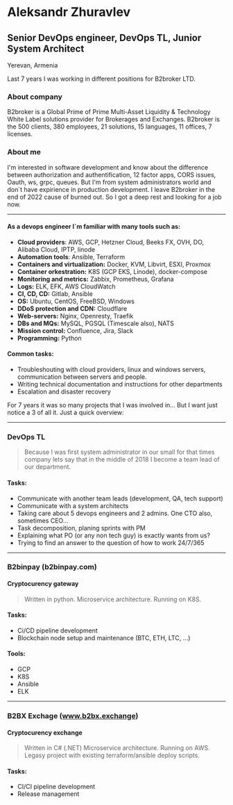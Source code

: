 # Aleksandr Zhuravlev
## Senior DevOps engineer, DevOps TL, Junior System Architect 
Yerevan, Armenia

Last 7 years I was working in different positions for B2broker LTD. 

### About company
B2broker is a Global Prime of Prime Multi-Asset Liquidity & Technology White Label solutions provider for Brokerages and Exchanges. 
B2broker is the 500 clients, 380 employees, 21 solutions, 15 languages, 11 offices, 7 licenses. 


### About me
I'm interested in software development and know about the difference between authorization and authentification, 12 factor apps, CORS issues, Oauth, ws, grpc, queues. But I'm from system administrators world and don`t have expirience in production development.
I leave B2broker in the end of 2022 cause of burned out. So I got a deep rest and looking for a job now. 

---

#### As a devops engineer I`m familiar with many tools such as:

- **Cloud providers**: AWS, GCP, Hetzner Cloud, Beeks FX, OVH, DO, Alibaba Cloud, IPTP, linode
- **Automation tools**: Ansible, Terraform
- **Containers and virtualization:** Docker, KVM, Libvirt, ESXI, Proxmox
- **Container orkestration:** K8S (GCP EKS, Linode), docker-compose
- **Monitoring and metrics:** Zabbix, Prometheus, Grafana
- **Logs:** ELK, EFK, AWS CloudWatch
- **CI, CD, CD:** Gitlab, Ansible
- **OS:** Ubuntu, CentOS, FreeBSD, Windows
- **DDoS protection and CDN:** Cloudflare
- **Web-servers:** Nginx, Openresty, Traefik
- **DBs and MQs:** MySQL, PGSQL (Timescale also), NATS
- **Mission control:** Confluence, Jira, Slack
- **Programming:** Python 

#### Common tasks:
- Troubleshouting with cloud providers, linux and windows servers, communication between servers and people.
- Writing technical documentation and instructions for other departments
- Escalation and disaster recovery

For 7 years it was so many projects that I was involved in... But I want just notice a 3 of all it. Just a quick overview:

---

### DevOps TL

> Because I was first system administrator in our small for that times company lets say that in the middle of 2018 I become a team lead of our department.

#### Tasks:

- Communicate with another team leads (development, QA, tech support)
- Communicate with a system architects 
- Taking care about 5 devops engineers and 2 admins. One CTO also, sometimes CEO...
- Task decomposition, planing sprints with PM 
- Explaining what PO (or any non tech guy) is exactly wants from us?
- Trying to find an answer to the question of how to work 24/7/365

---

### B2binpay (b2binpay.com) 
#### Cryptocurency gateway 

> Written in python. Microservice architecture. Running on K8S.

#### Tasks: 
- Ci/CD pipeline development
- Blockchain node setup and maintenance (BTC, ETH, LTC, ...)

#### Tools: 
- GCP 
- K8S 
- Ansible
- ELK

---

### B2BX Exchage (www.b2bx.exchange)
#### Cryptocurency exchange

> Written in C# (.NET) Microservice architecture. Running on AWS.
Legasy project with existing terraform/ansible deploy scripts.

#### Tasks:
- CI/CI pipeline development
- Release management
